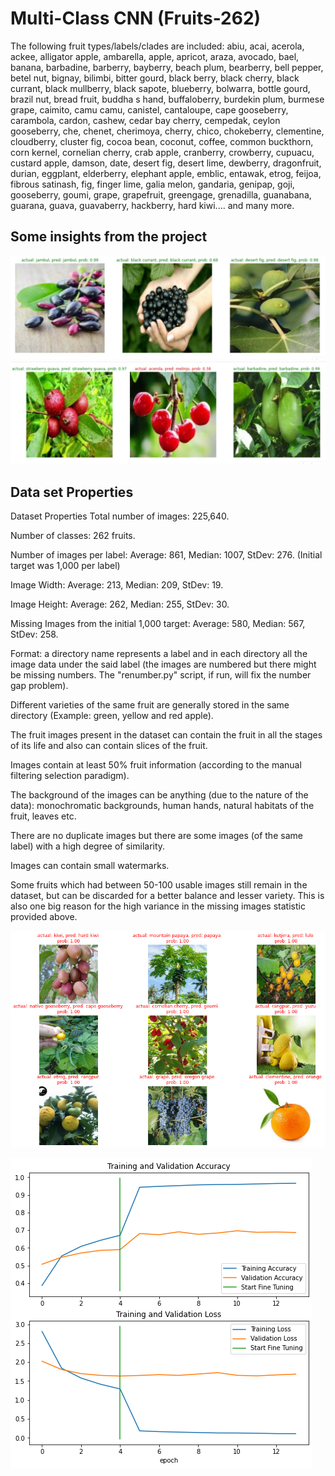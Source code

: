 # Multi-Class CNN (Fruits-262)

The following fruit types/labels/clades are included: abiu, acai, acerola, ackee, alligator apple, ambarella, 
apple, apricot, araza, avocado, bael, banana, barbadine, barberry, bayberry, beach plum, bearberry, bell pepper, betel nut, bignay, 
bilimbi, bitter gourd, black berry, black cherry, black currant, black mullberry, black sapote, blueberry, bolwarra, bottle gourd, brazil nut, bread fruit, 
buddha s hand, buffaloberry, burdekin plum, burmese grape, caimito, camu camu, canistel, cantaloupe, cape gooseberry, carambola, cardon, cashew, cedar bay cherry, 
cempedak, ceylon gooseberry, che, chenet, cherimoya, cherry, chico, chokeberry, clementine, cloudberry, cluster fig, cocoa bean, coconut, coffee, common buckthorn, 
corn kernel, cornelian cherry, crab apple, cranberry, crowberry, cupuacu, custard apple, damson, date, desert fig, desert lime, dewberry, dragonfruit, durian, eggplant, 
elderberry, elephant apple, emblic, entawak, etrog, feijoa, fibrous satinash, fig, finger lime, galia melon, gandaria, genipap, goji, gooseberry, goumi, grape,
grapefruit, greengage, grenadilla, guanabana, guarana, guava, guavaberry, hackberry, hard kiwi.... and many more.

## Some insights from the project
![IMG1](https://raw.githubusercontent.com/Hrushi11/Blogs-Repository/main/Multi-Class%20CNN%20(Fruits%20262)/Images/pred%202.jpg)
![img](https://raw.githubusercontent.com/Hrushi11/Blogs-Repository/main/Multi-Class%20CNN%20(Fruits%20262)/Images/pred%203.jpg)

## Data set Properties
Dataset Properties
Total number of images: 225,640.

Number of classes: 262 fruits.

Number of images per label: Average: 861, Median: 1007, StDev: 276. (Initial target was 1,000 per label)

Image Width: Average: 213, Median: 209, StDev: 19.

Image Height: Average: 262, Median: 255, StDev: 30.

Missing Images from the initial 1,000 target: Average: 580, Median: 567, StDev: 258.

Format: a directory name represents a label and in each directory all the image data under the said label 
(the images are numbered but there might be missing numbers. The "renumber.py" script, if run, will fix the number gap problem).

Different varieties of the same fruit are generally stored in the same directory (Example: green, yellow and red apple).

The fruit images present in the dataset can contain the fruit in all the stages of its life and also can contain slices of the fruit.

Images contain at least 50% fruit information (according to the manual filtering selection paradigm).

The background of the images can be anything (due to the nature of the data): monochromatic backgrounds, human hands, natural habitats of the fruit, leaves etc.

There are no duplicate images but there are some images (of the same label) with a high degree of similarity.

Images can contain small watermarks.

Some fruits which had between 50-100 usable images still remain in the dataset, but can be discarded for a better balance and lesser variety. 
This is also one big reason for the high variance in the missing images statistic provided above.

![IMG](https://raw.githubusercontent.com/Hrushi11/Blogs-Repository/main/Multi-Class%20CNN%20(Fruits%20262)/Images/all%203.png)

![IMG](https://raw.githubusercontent.com/Hrushi11/Blogs-Repository/main/Multi-Class%20CNN%20(Fruits%20262)/Images/loss_acc3.jpg)
